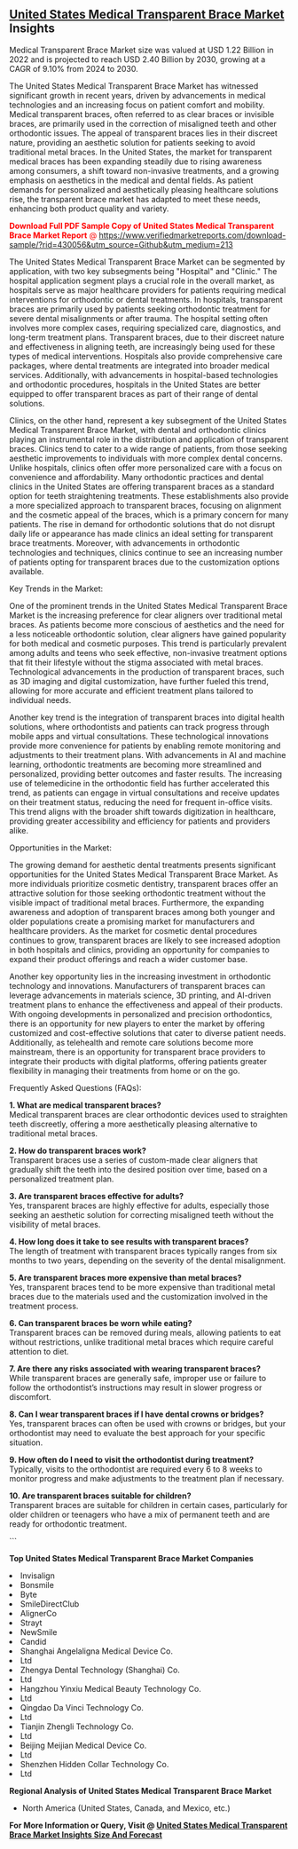 <h2><a href="https://www.verifiedmarketreports.com/download-sample/?rid=430056&amp;utm_source=Github&amp;utm_medium=213" target="_blank">United States Medical Transparent Brace Market</a> Insights</h2><p>Medical Transparent Brace Market size was valued at USD 1.22 Billion in 2022 and is projected to reach USD 2.40 Billion by 2030, growing at a CAGR of 9.10% from 2024 to 2030.</p><p><p>The United States Medical Transparent Brace Market has witnessed significant growth in recent years, driven by advancements in medical technologies and an increasing focus on patient comfort and mobility. Medical transparent braces, often referred to as clear braces or invisible braces, are primarily used in the correction of misaligned teeth and other orthodontic issues. The appeal of transparent braces lies in their discreet nature, providing an aesthetic solution for patients seeking to avoid traditional metal braces. In the United States, the market for transparent medical braces has been expanding steadily due to rising awareness among consumers, a shift toward non-invasive treatments, and a growing emphasis on aesthetics in the medical and dental fields. As patient demands for personalized and aesthetically pleasing healthcare solutions rise, the transparent brace market has adapted to meet these needs, enhancing both product quality and variety.<p><span class=""><span style="color: #ff0000;"><strong>Download Full PDF Sample Copy of United States Medical Transparent Brace Market Report</strong> @ </span><a href="https://www.verifiedmarketreports.com/download-sample/?rid=430056&amp;utm_source=Github&amp;utm_medium=213" target="_blank">https://www.verifiedmarketreports.com/download-sample/?rid=430056&amp;utm_source=Github&amp;utm_medium=213</a></span></p></p><p>The United States Medical Transparent Brace Market can be segmented by application, with two key subsegments being "Hospital" and "Clinic." The hospital application segment plays a crucial role in the overall market, as hospitals serve as major healthcare providers for patients requiring medical interventions for orthodontic or dental treatments. In hospitals, transparent braces are primarily used by patients seeking orthodontic treatment for severe dental misalignments or after trauma. The hospital setting often involves more complex cases, requiring specialized care, diagnostics, and long-term treatment plans. Transparent braces, due to their discreet nature and effectiveness in aligning teeth, are increasingly being used for these types of medical interventions. Hospitals also provide comprehensive care packages, where dental treatments are integrated into broader medical services. Additionally, with advancements in hospital-based technologies and orthodontic procedures, hospitals in the United States are better equipped to offer transparent braces as part of their range of dental solutions.<p>Clinics, on the other hand, represent a key subsegment of the United States Medical Transparent Brace Market, with dental and orthodontic clinics playing an instrumental role in the distribution and application of transparent braces. Clinics tend to cater to a wide range of patients, from those seeking aesthetic improvements to individuals with more complex dental concerns. Unlike hospitals, clinics often offer more personalized care with a focus on convenience and affordability. Many orthodontic practices and dental clinics in the United States are offering transparent braces as a standard option for teeth straightening treatments. These establishments also provide a more specialized approach to transparent braces, focusing on alignment and the cosmetic appeal of the braces, which is a primary concern for many patients. The rise in demand for orthodontic solutions that do not disrupt daily life or appearance has made clinics an ideal setting for transparent brace treatments. Moreover, with advancements in orthodontic technologies and techniques, clinics continue to see an increasing number of patients opting for transparent braces due to the customization options available.<p>Key Trends in the Market:</p><p>One of the prominent trends in the United States Medical Transparent Brace Market is the increasing preference for clear aligners over traditional metal braces. As patients become more conscious of aesthetics and the need for a less noticeable orthodontic solution, clear aligners have gained popularity for both medical and cosmetic purposes. This trend is particularly prevalent among adults and teens who seek effective, non-invasive treatment options that fit their lifestyle without the stigma associated with metal braces. Technological advancements in the production of transparent braces, such as 3D imaging and digital customization, have further fueled this trend, allowing for more accurate and efficient treatment plans tailored to individual needs.</p><p>Another key trend is the integration of transparent braces into digital health solutions, where orthodontists and patients can track progress through mobile apps and virtual consultations. These technological innovations provide more convenience for patients by enabling remote monitoring and adjustments to their treatment plans. With advancements in AI and machine learning, orthodontic treatments are becoming more streamlined and personalized, providing better outcomes and faster results. The increasing use of telemedicine in the orthodontic field has further accelerated this trend, as patients can engage in virtual consultations and receive updates on their treatment status, reducing the need for frequent in-office visits. This trend aligns with the broader shift towards digitization in healthcare, providing greater accessibility and efficiency for patients and providers alike.</p><p>Opportunities in the Market:</p><p>The growing demand for aesthetic dental treatments presents significant opportunities for the United States Medical Transparent Brace Market. As more individuals prioritize cosmetic dentistry, transparent braces offer an attractive solution for those seeking orthodontic treatment without the visible impact of traditional metal braces. Furthermore, the expanding awareness and adoption of transparent braces among both younger and older populations create a promising market for manufacturers and healthcare providers. As the market for cosmetic dental procedures continues to grow, transparent braces are likely to see increased adoption in both hospitals and clinics, providing an opportunity for companies to expand their product offerings and reach a wider customer base.</p><p>Another key opportunity lies in the increasing investment in orthodontic technology and innovations. Manufacturers of transparent braces can leverage advancements in materials science, 3D printing, and AI-driven treatment plans to enhance the effectiveness and appeal of their products. With ongoing developments in personalized and precision orthodontics, there is an opportunity for new players to enter the market by offering customized and cost-effective solutions that cater to diverse patient needs. Additionally, as telehealth and remote care solutions become more mainstream, there is an opportunity for transparent brace providers to integrate their products with digital platforms, offering patients greater flexibility in managing their treatments from home or on the go.</p><p>Frequently Asked Questions (FAQs):</p><p><b>1. What are medical transparent braces?</b><br>Medical transparent braces are clear orthodontic devices used to straighten teeth discreetly, offering a more aesthetically pleasing alternative to traditional metal braces.</p><p><b>2. How do transparent braces work?</b><br>Transparent braces use a series of custom-made clear aligners that gradually shift the teeth into the desired position over time, based on a personalized treatment plan.</p><p><b>3. Are transparent braces effective for adults?</b><br>Yes, transparent braces are highly effective for adults, especially those seeking an aesthetic solution for correcting misaligned teeth without the visibility of metal braces.</p><p><b>4. How long does it take to see results with transparent braces?</b><br>The length of treatment with transparent braces typically ranges from six months to two years, depending on the severity of the dental misalignment.</p><p><b>5. Are transparent braces more expensive than metal braces?</b><br>Yes, transparent braces tend to be more expensive than traditional metal braces due to the materials used and the customization involved in the treatment process.</p><p><b>6. Can transparent braces be worn while eating?</b><br>Transparent braces can be removed during meals, allowing patients to eat without restrictions, unlike traditional metal braces which require careful attention to diet.</p><p><b>7. Are there any risks associated with wearing transparent braces?</b><br>While transparent braces are generally safe, improper use or failure to follow the orthodontist’s instructions may result in slower progress or discomfort.</p><p><b>8. Can I wear transparent braces if I have dental crowns or bridges?</b><br>Yes, transparent braces can often be used with crowns or bridges, but your orthodontist may need to evaluate the best approach for your specific situation.</p><p><b>9. How often do I need to visit the orthodontist during treatment?</b><br>Typically, visits to the orthodontist are required every 6 to 8 weeks to monitor progress and make adjustments to the treatment plan if necessary.</p><p><b>10. Are transparent braces suitable for children?</b><br>Transparent braces are suitable for children in certain cases, particularly for older children or teenagers who have a mix of permanent teeth and are ready for orthodontic treatment.</p>```</p><p><strong>Top United States Medical Transparent Brace Market Companies</strong></p><div data-test-id=""><p><li>Invisalign</li><li> Bonsmile</li><li> Byte</li><li> SmileDirectClub</li><li> AlignerCo</li><li> Strayt</li><li> NewSmile</li><li> Candid</li><li> Shanghai Angelaligna Medical Device Co.</li><li> Ltd</li><li> Zhengya Dental Technology (Shanghai) Co.</li><li> Ltd</li><li> Hangzhou Yinxiu Medical Beauty Technology Co.</li><li> Ltd</li><li> Qingdao Da Vinci Technology Co.</li><li> Ltd</li><li> Tianjin Zhengli Technology Co.</li><li> Ltd</li><li> Beijing Meijian Medical Device Co.</li><li> Ltd</li><li> Shenzhen Hidden Collar Technology Co.</li><li> Ltd</li></p><div><strong>Regional Analysis of&nbsp;United States Medical Transparent Brace Market</strong></div><ul><li dir="ltr"><p dir="ltr">North America&nbsp;(United States, Canada, and Mexico, etc.)</p></li></ul><p><strong>For More Information or Query, Visit @&nbsp;</strong><strong><a href="https://www.verifiedmarketreports.com/product/medical-transparent-brace-market/?utm_source=Github&amp;utm_medium=213" target="_blank">United States Medical Transparent Brace Market Insights Size And Forecast</a></strong></p></div>
